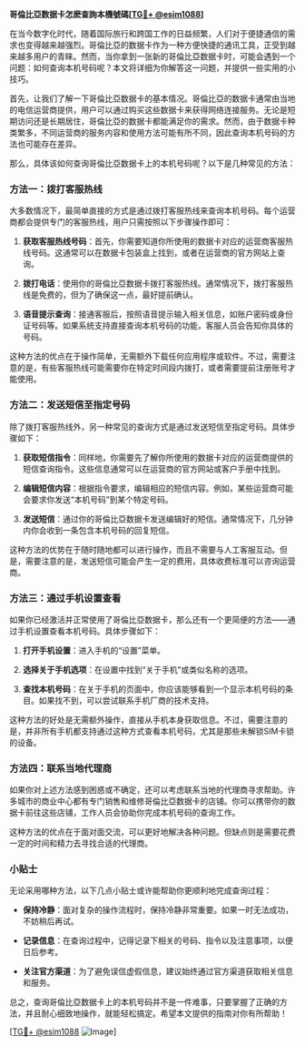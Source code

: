 **哥倫比亞数据卡怎麽查詢本機號碼[[TG💪+ @esim1088](https://t.me/s/esim1088)]**

在当今数字化时代，随着国际旅行和跨国工作的日益频繁，人们对于便捷通信的需求也变得越来越强烈。哥倫比亞的数据卡作为一种方便快捷的通讯工具，正受到越来越多用户的青睐。然而，当你拿到一张新的哥倫比亞数据卡时，可能会遇到一个问题：如何查询本机号码呢？本文将详细为你解答这一问题，并提供一些实用的小技巧。

首先，让我们了解一下哥倫比亞数据卡的基本情况。哥倫比亞的数据卡通常由当地的电信运营商提供，用户可以通过购买这些数据卡来获得网络连接服务。无论是短期访问还是长期居住，哥倫比亞的数据卡都能满足你的需求。然而，由于数据卡种类繁多，不同运营商的服务内容和使用方法可能有所不同，因此查询本机号码的方法也可能存在差异。

那么，具体该如何查询哥倫比亞数据卡上的本机号码呢？以下是几种常见的方法：

### 方法一：拨打客服热线

大多数情况下，最简单直接的方式是通过拨打客服热线来查询本机号码。每个运营商都会提供专门的客服热线，用户只需按照以下步骤操作即可：

1. **获取客服热线号码**：首先，你需要知道你所使用的数据卡对应的运营商客服热线号码。这通常可以在数据卡包装盒上找到，或者在运营商的官方网站上查询。
   
2. **拨打电话**：使用你的哥倫比亞数据卡拨打客服热线。通常情况下，拨打客服热线是免费的，但为了确保这一点，最好提前确认。

3. **语音提示查询**：接通客服后，按照语音提示输入相关信息，如账户密码或身份证号码等。如果系统支持直接查询本机号码的功能，客服人员会告知你具体的号码。

这种方法的优点在于操作简单，无需额外下载任何应用程序或软件。不过，需要注意的是，有些客服热线可能需要你在特定时间段内拨打，或者需要提前注册账号才能使用。

### 方法二：发送短信至指定号码

除了拨打客服热线外，另一种常见的查询方式是通过发送短信至指定号码。具体步骤如下：

1. **获取短信指令**：同样地，你需要先了解你所使用的数据卡对应的运营商提供的短信查询指令。这些信息通常可以在运营商的官方网站或客户手册中找到。

2. **编辑短信内容**：根据指令要求，编辑相应的短信内容。例如，某些运营商可能会要求你发送“本机号码”到某个特定号码。

3. **发送短信**：通过你的哥倫比亞数据卡发送编辑好的短信。通常情况下，几分钟内你会收到一条包含本机号码的回复短信。

这种方法的优势在于随时随地都可以进行操作，而且不需要与人工客服互动。但是，需要注意的是，发送短信可能会产生一定的费用，具体收费标准可以咨询运营商。

### 方法三：通过手机设置查看

如果你已经激活并正常使用了哥倫比亞数据卡，那么还有一个更简便的方法——通过手机设置查看本机号码。具体步骤如下：

1. **打开手机设置**：进入手机的“设置”菜单。

2. **选择关于手机选项**：在设置中找到“关于手机”或类似名称的选项。

3. **查找本机号码**：在关于手机的页面中，你应该能够看到一个显示本机号码的条目。如果找不到，可以尝试联系手机厂商的技术支持。

这种方法的好处是无需额外操作，直接从手机本身获取信息。不过，需要注意的是，并非所有手机都支持通过这种方式查看本机号码，尤其是那些未解锁SIM卡锁的设备。

### 方法四：联系当地代理商

如果你对上述方法感到困惑或不确定，还可以考虑联系当地的代理商寻求帮助。许多城市的商业中心都有专门销售和维修哥倫比亞数据卡的店铺。你可以携带你的数据卡前往这些店铺，工作人员会协助你完成本机号码的查询工作。

这种方法的优点在于面对面交流，可以更好地解决各种问题。但缺点则是需要花费一定的时间和精力去寻找合适的代理商。

### 小贴士

无论采用哪种方法，以下几点小贴士或许能帮助你更顺利地完成查询过程：

- **保持冷静**：面对复杂的操作流程时，保持冷静非常重要。如果一时无法成功，不妨稍后再试。
  
- **记录信息**：在查询过程中，记得记录下相关的号码、指令以及注意事项，以便日后参考。

- **关注官方渠道**：为了避免误信虚假信息，建议始终通过官方渠道获取相关信息和服务。

总之，查询哥倫比亞数据卡上的本机号码并不是一件难事，只要掌握了正确的方法，并且耐心细致地操作，就能轻松搞定。希望本文提供的指南对你有所帮助！

[[TG💪+ @esim1088](https://t.me/s/esim1088) ![Image](https://i.postimg.cc/4NQfJmqS/Snipaste-2025-05-13-00-14-12.png)]